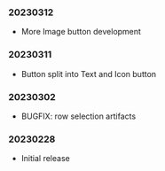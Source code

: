 ### 20230312

  * More Image button development

### 20230311

  * Button split into Text and Icon button

### 20230302

  * BUGFIX: row selection artifacts

### 20230228

  * Initial release
